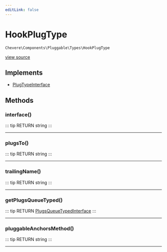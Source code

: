 ```yaml
---
editLink: false
---
```


# HookPlugType

`Chevere\Components\Pluggable\Types\HookPlugType`

[view source](https://github.com/chevere/chevere/blob/master/src/Chevere/Components/Pluggable/Types/HookPlugType.php)

## Implements

- [PlugTypeInterface](../../../Interfaces/Pluggable/PlugTypeInterface.md)

## Methods

### interface()

::: tip RETURN
string
:::

---

### plugsTo()

::: tip RETURN
string
:::

---

### trailingName()

::: tip RETURN
string
:::

---

### getPlugsQueueTyped()

::: tip RETURN
[PlugsQueueTypedInterface](../../../Interfaces/Pluggable/PlugsQueueTypedInterface.md)
:::

---

### pluggableAnchorsMethod()

::: tip RETURN
string
:::

---
